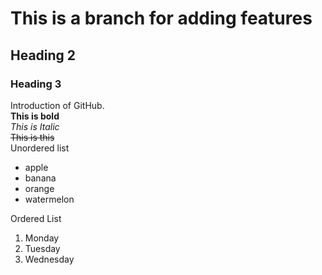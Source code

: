 # This is a branch for adding features
## Heading 2
### Heading 3
Introduction of GitHub.
<br/>
**This is bold**
<br/>
_This is Italic_
<br/>
~~This is this~~
<br/>
Unordered list
- apple
- banana
- orange
- watermelon

Ordered List
1. Monday
2. Tuesday
3. Wednesday
